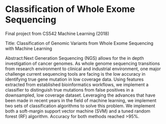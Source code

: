 # Classification of Whole Exome Sequencing

Final project from CS542 Machine Learning (2018)

Title: Classification of Genomic Variants from Whole Exome Sequencing with Machine Learning

Abstract:Next Generation Sequencing (NGS) allows for the in depth investigation of cancer
genomes. As whole genome sequencing transitions from research environment to
clinical and industrial environment, one major challenge current sequencing tools
are facing is the low accuracy in identifying true gene mutation in low coverage data.
Using features extracted from established bioinformatics workflows, we implement
a classifier to distinguish true mutations from false positives in a downsampled,
low coverage dataset. Leveraging the advances that have been made in recent years
in the field of machine learning, we implement two sets of classification algorithms
to solve this problem. We implement both a soft-margin support vector machine
(SVM) and a tuned random forest (RF) algorithm. Accuracy for both methods
reached >95%. 
